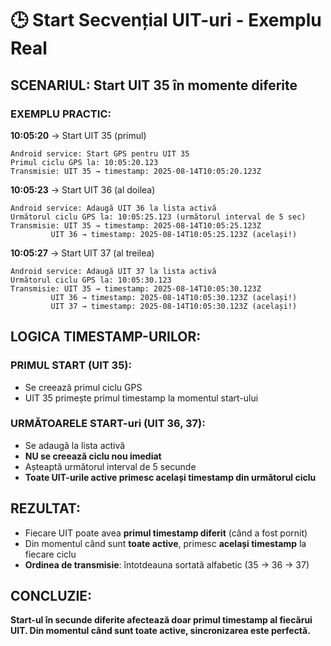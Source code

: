 # 🕒 Start Secvențial UIT-uri - Exemplu Real

## SCENARIUL: Start UIT 35 în momente diferite

### EXEMPLU PRACTIC:

**10:05:20** → Start UIT 35 (primul)
```
Android service: Start GPS pentru UIT 35
Primul ciclu GPS la: 10:05:20.123
Transmisie: UIT 35 → timestamp: 2025-08-14T10:05:20.123Z
```

**10:05:23** → Start UIT 36 (al doilea) 
```
Android service: Adaugă UIT 36 la lista activă
Următorul ciclu GPS la: 10:05:25.123 (următorul interval de 5 sec)
Transmisie: UIT 35 → timestamp: 2025-08-14T10:05:25.123Z
         UIT 36 → timestamp: 2025-08-14T10:05:25.123Z (același!)
```

**10:05:27** → Start UIT 37 (al treilea)
```
Android service: Adaugă UIT 37 la lista activă  
Următorul ciclu GPS la: 10:05:30.123
Transmisie: UIT 35 → timestamp: 2025-08-14T10:05:30.123Z
         UIT 36 → timestamp: 2025-08-14T10:05:30.123Z (același!)
         UIT 37 → timestamp: 2025-08-14T10:05:30.123Z (același!)
```

## LOGICA TIMESTAMP-URILOR:

### PRIMUL START (UIT 35):
- Se creează primul ciclu GPS
- UIT 35 primește primul timestamp la momentul start-ului

### URMĂTOARELE START-uri (UIT 36, 37):
- Se adaugă la lista activă
- **NU se creează ciclu nou imediat**
- Așteaptă următorul interval de 5 secunde
- **Toate UIT-urile active primesc același timestamp din următorul ciclu**

## REZULTAT:
- Fiecare UIT poate avea **primul timestamp diferit** (când a fost pornit)
- Din momentul când sunt **toate active**, primesc **același timestamp** la fiecare ciclu
- **Ordinea de transmisie**: întotdeauna sortată alfabetic (35 → 36 → 37)

## CONCLUZIE:
**Start-ul în secunde diferite afectează doar primul timestamp al fiecărui UIT. Din momentul când sunt toate active, sincronizarea este perfectă.**